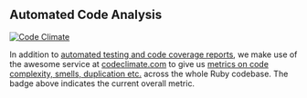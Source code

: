 ## Automated Code Analysis

[![Code Climate](https://codeclimate.com/github/crowbar/travis-ci-crowbar.png)](https://codeclimate.com/github/crowbar/travis-ci-crowbar)

In addition to [automated testing and code coverage
reports](testing.md), we make use of the awesome service at
[codeclimate.com](https://codeclimate.com) to give us
[metrics on code complexity, smells, duplication etc.](https://codeclimate.com/github/crowbar/travis-ci-crowbar) across the whole Ruby codebase.  The badge above indicates
the current overall metric.
